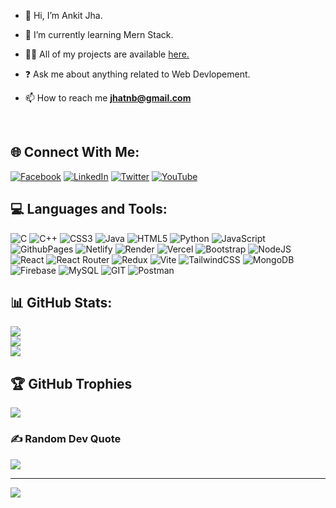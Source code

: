 
  

- 👋 Hi, I’m Ankit Jha.
  

- 🌱 I’m currently learning Mern Stack.  
  

- 👨‍💻 All of my projects are available [here.](https://ankitjha.vercel.app/projects)  
  

- ❓ Ask me about anything related to Web Devlopement.  
  

- 📫 How to reach me **jhatnb@gmail.com**  
  

<br/> 

## 🌐 Connect With Me:

[![Facebook](https://img.shields.io/badge/Facebook-%231877F2.svg?logo=Facebook&logoColor=white)](https://facebook.com/ankitjha2018) [![LinkedIn](https://img.shields.io/badge/LinkedIn-%230077B5.svg?logo=linkedin&logoColor=white)](https://linkedin.com/in/ankitjha3731) [![Twitter](https://img.shields.io/badge/Twitter-%231DA1F2.svg?logo=Twitter&logoColor=white)](https://twitter.com/ItsAnkitjha22) [![YouTube](https://img.shields.io/badge/YouTube-%23FF0000.svg?logo=YouTube&logoColor=white)](https://youtube.com/@@codingwithankit7619) 

## 💻 Languages and Tools:

![C](https://img.shields.io/badge/c-%2300599C.svg?style=for-the-badge&logo=c&logoColor=white) ![C++](https://img.shields.io/badge/c++-%2300599C.svg?style=for-the-badge&logo=c%2B%2B&logoColor=white) ![CSS3](https://img.shields.io/badge/css3-%231572B6.svg?style=for-the-badge&logo=css3&logoColor=white) ![Java](https://img.shields.io/badge/java-%23ED8B00.svg?style=for-the-badge&logo=openjdk&logoColor=white) ![HTML5](https://img.shields.io/badge/html5-%23E34F26.svg?style=for-the-badge&logo=html5&logoColor=white) ![Python](https://img.shields.io/badge/python-3670A0?style=for-the-badge&logo=python&logoColor=ffdd54) ![JavaScript](https://img.shields.io/badge/javascript-%23323330.svg?style=for-the-badge&logo=javascript&logoColor=%23F7DF1E) ![GithubPages](https://img.shields.io/badge/github%20pages-121013?style=for-the-badge&logo=github&logoColor=white) ![Netlify](https://img.shields.io/badge/netlify-%23000000.svg?style=for-the-badge&logo=netlify&logoColor=#00C7B7) ![Render](https://img.shields.io/badge/Render-%46E3B7.svg?style=for-the-badge&logo=render&logoColor=white) ![Vercel](https://img.shields.io/badge/vercel-%23000000.svg?style=for-the-badge&logo=vercel&logoColor=white) ![Bootstrap](https://img.shields.io/badge/bootstrap-%238511FA.svg?style=for-the-badge&logo=bootstrap&logoColor=white) ![NodeJS](https://img.shields.io/badge/node.js-6DA55F?style=for-the-badge&logo=node.js&logoColor=white) ![React](https://img.shields.io/badge/react-%2320232a.svg?style=for-the-badge&logo=react&logoColor=%2361DAFB) ![React Router](https://img.shields.io/badge/React_Router-CA4245?style=for-the-badge&logo=react-router&logoColor=white) ![Redux](https://img.shields.io/badge/redux-%23593d88.svg?style=for-the-badge&logo=redux&logoColor=white) ![Vite](https://img.shields.io/badge/vite-%23646CFF.svg?style=for-the-badge&logo=vite&logoColor=white) ![TailwindCSS](https://img.shields.io/badge/tailwindcss-%2338B2AC.svg?style=for-the-badge&logo=tailwind-css&logoColor=white) ![MongoDB](https://img.shields.io/badge/MongoDB-%234ea94b.svg?style=for-the-badge&logo=mongodb&logoColor=white) ![Firebase](https://img.shields.io/badge/Firebase-039BE5?style=for-the-badge&logo=Firebase&logoColor=white) ![MySQL](https://img.shields.io/badge/mysql-%2300000f.svg?style=for-the-badge&logo=mysql&logoColor=white) ![GIT](https://img.shields.io/badge/Git-fc6d26?style=for-the-badge&logo=git&logoColor=white) ![Postman](https://img.shields.io/badge/Postman-FF6C37?style=for-the-badge&logo=postman&logoColor=white)

## 📊 GitHub Stats:
![](https://github-readme-stats.vercel.app/api?username=ankitjhagithub21&theme=gruvbox&hide_border=false&include_all_commits=false&count_private=false)<br/>
![](https://github-readme-streak-stats.herokuapp.com/?user=ankitjhagithub21&theme=gruvbox&hide_border=false)<br/>
![](https://github-readme-stats.vercel.app/api/top-langs/?username=ankitjhagithub21&theme=gruvbox&hide_border=false&include_all_commits=false&count_private=false&layout=compact)

## 🏆 GitHub Trophies
![](https://github-profile-trophy.vercel.app/?username=ankitjhagithub21&theme=radical&no-frame=false&no-bg=true&margin-w=4)

### ✍️ Random Dev Quote
![](https://quotes-github-readme.vercel.app/api?type=horizontal&theme=radical)



---
[![](https://visitcount.itsvg.in/api?id=ankitjhagithub21&icon=0&color=0)](https://visitcount.itsvg.in)

<!-- Proudly created with GPRM ( https://gprm.itsvg.in ) -->
